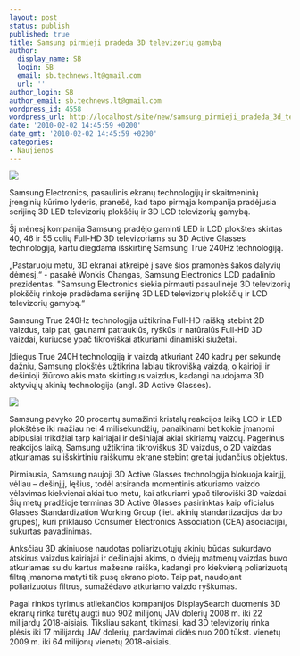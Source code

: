 ```yaml
---
layout: post
status: publish
published: true
title: Samsung pirmieji pradeda 3D televizorių gamybą
author:
  display_name: SB
  login: SB
  email: sb.technews.lt@gmail.com
  url: ''
author_login: SB
author_email: sb.technews.lt@gmail.com
wordpress_id: 4558
wordpress_url: http://localhost/site/new/samsung_pirmieji_pradeda_3d_televizoriu_gamyba/
date: '2010-02-02 14:45:59 +0200'
date_gmt: '2010-02-02 14:45:59 +0200'
categories:
- Naujienos
---
```

<div class="imgright"><img src="http://www.part.lt/img/30a839359fbb9ba9e27d2495f7c0d566419.jpg"  /></div>
<p>Samsung Electronics, pasaulinis ekranų technologijų ir skaitmeninių įrenginių kūrimo lyderis, pranešė, kad tapo pirmąja kompanija pradėjusia serijinę 3D LED televizorių plokščių ir 3D LCD televizorių gamybą.</p>
<p>Šį mėnesį kompanija Samsung pradėjo gaminti LED ir LCD plokštes skirtas 40, 46 ir 55 colių Full-HD 3D televizoriams su 3D Active Glasses technologija, kartu diegdama išskirtinę Samsung True 240Hz technologiją.</p>
<p>„Pastaruoju metu, 3D ekranai atkreipė į save šios pramonės šakos dalyvių dėmesį,“ - pasakė Wonkis Changas, Samsung Electronics LCD padalinio prezidentas. "Samsung Electronics siekia pirmauti pasaulinėje 3D televizorių plokščių rinkoje pradėdama serijinę 3D LED televizorių plokščių ir LCD televizorių gamybą.“</p>
<p>Samsung True 240Hz technologija užtikrina Full-HD raišką stebint 2D vaizdus, taip pat, gaunami patrauklūs, ryškūs ir natūralūs Full-HD 3D vaizdai, kuriuose ypač tikroviškai atkuriami dinamiški siužetai.</p>
<p>Įdiegus True 240H technologiją ir vaizdą atkuriant 240 kadrų per sekundę dažniu, Samsung plokštės užtikrina labiau tikrovišką vaizdą, o kairioji ir dešinioji žiūrovo akis mato skirtingus vaizdus, kadangi naudojama 3D aktyviųjų akinių technologija (angl. 3D Active Glasses).</p>
<p><img src="http://technochase.com/wp-content/uploads/2009/10/samsung-3d-lcd-1.jpg" /></p>
<p>Samsung pavyko 20 procentų sumažinti kristalų reakcijos laiką LCD ir LED plokštėse iki mažiau nei 4 milisekundžių, panaikinami bet kokie įmanomi abipusiai trikdžiai tarp kairiajai ir dešiniajai akiai skiriamų vaizdų. Pagerinus reakcijos laiką, Samsung užtikrina tikroviškus 3D vaizdus, o 2D vaizdas atkuriamas su išskirtiniu raiškumu ekrane stebint greitai judančius objektus. </p>
<p>Pirmiausia, Samsung naujoji 3D Active Glasses technologija blokuoja kairįjį, vėliau – dešinįjį, lęšius, todėl atsiranda momentinis atkuriamo vaizdo vėlavimas kiekvienai akiai tuo metu, kai atkuriami ypač tikroviški 3D vaizdai. Šių metų pradžioje terminas 3D Active Glasses pasirinktas kaip oficialus Glasses Standardization Working Group (liet. akinių standartizacijos darbo grupės), kuri priklauso Consumer Electronics Association (CEA) asociacijai, sukurtas pavadinimas.</p>
<p>Anksčiau 3D akiniuose naudotas poliarizuotųjų akinių būdas sukurdavo atskirus vaizdus kairiajai ir dešiniajai akims, o dviejų matmenų vaizdas buvo atkuriamas su du kartus mažesne raiška, kadangi pro kiekvieną poliarizuotą filtrą įmanoma matyti tik pusę ekrano ploto. Taip pat, naudojant poliarizuotus filtrus, sumažėdavo atkuriamo vaizdo ryškumas.</p>
<p>Pagal rinkos tyrimus atliekančios kompanijos DisplaySearch duomenis 3D ekranų rinka turėtų augti nuo 902 milijonų JAV dolerių 2008 m. iki 22 milijardų 2018-aisiais. Tiksliau sakant, tikimasi, kad 3D televizorių rinka plėsis iki 17 milijardų JAV dolerių, pardavimai didės nuo 200 tūkst. vienetų 2009 m. iki 64 milijonų vienetų 2018-aisiais. </p>
